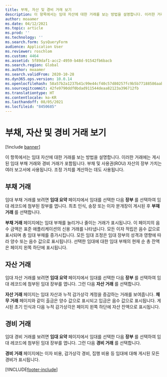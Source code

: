 ```yaml
---
title: 부채, 자산 및 경비 거래 보기
description: 이 항목에서는 임대 자산에 대한 거래를 보는 방법을 설명합니다. 이러한 거래에는 게시된 임대 부채 거래와 경비 거래가 포함됩니다.
author: moaamer
ms.date: 04/12/2021
ms.topic: article
ms.prod: ''
ms.technology: ''
ms.search.form: SysQueryForm
audience: Application User
ms.reviewer: roschlom
ms.custom: 4464
ms.assetid: 5f89daf1-acc2-4959-b48d-91542fb6bacb
ms.search.region: Global
ms.author: moaamer
ms.search.validFrom: 2020-10-28
ms.dyn365.ops.version: 10.0.14
ms.openlocfilehash: 58a57b2a1237b41c99e44cf40c57d80257fc9b5b77188586aab6735a8a3f4984
ms.sourcegitcommit: 42fe9790ddf0bdad911544deaa82123a396712fb
ms.translationtype: HT
ms.contentlocale: ko-KR
ms.lasthandoff: 08/05/2021
ms.locfileid: "8450685"
---
```

# <a name="view-liability-asset-and-expense-transactions"></a>부채, 자산 및 경비 거래 보기

[!include [banner](../includes/banner.md)]

이 항목에서는 임대 자산에 대한 거래를 보는 방법을 설명합니다. 이러한 거래에는 게시된 임대 부채 거래와 경비 거래가 포함됩니다. 부채 및 사용권(ROU) 자산의 장부 가치는 여러 보고서에 사용됩니다. 조정 가치를 계산하는 데도 사용됩니다.

## <a name="liability-transactions"></a>부채 거래

임대 부채 거래를 보려면 **임대 요약** 페이지에서 임대를 선택한 다음 **장부** 를 선택하여 임대 레코드에 첨부된 장부를 엽니다. 최초 인식, 송장 또는 이자 분개장이 게시된 후 **부채 거래** 를 선택합니다.

**부채 거래** 페이지에는 임대 부채를 늘리거나 줄이는 거래가 표시됩니다. 이 페이지의 음수 금액은 표준 애플리케이션의 신용 거래를 나타냅니다. 모든 이자 적립은 음수 값으로 표시되며 총 임대 부채를 증가시킵니다. 모든 임대 조정은 임대 장부의 성격과 영향에 따라 양수 또는 음수 값으로 표시됩니다. 선택한 임대에 대한 임대 부채의 현재 순 총 잔액은 페이지 왼쪽 하단에 표시됩니다.

## <a name="asset-transactions"></a>자산 거래

임대 자산 거래를 보려면 **임대 요약** 페이지에서 임대를 선택한 다음 **장부** 를 선택하여 임대 레코드에 첨부된 임대 장부를 엽니다. 그런 다음 **자산 거래** 를 선택합니다.

**자산 거래** 페이지는 임대 자산과 누적 감가상각 계정을 증감하는 거래를 보여줍니다. **채무 거래** 페이지와 같이 출금은 양수 값으로 표시되고 입금은 음수 값으로 표시됩니다. 게시된 초기 인식과 다음 누적 감가상각은 페이지 왼쪽 하단에 자산 잔액으로 표시됩니다. 

## <a name="expenses-transactions"></a>경비 거래

임대 경비 거래를 보려면 **임대 요약** 페이지에서 임대를 선택한 다음 **장부** 를 선택하여 임대 레코드에 첨부된 임대 장부를 엽니다. 그런 다음 **경비 거래** 를 선택합니다.

**경비 거래** 페이지에는 이자 비용, 감가상각 경비, 집행 비용 등 임대에 대해 게시된 모든 경비가 표시됩니다.


[!INCLUDE[footer-include](../../includes/footer-banner.md)]
